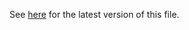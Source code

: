 See [here](https://github.com/codehub-learn/development-environment-setup/blob/main/postgresql.md) for the latest version of this file.
